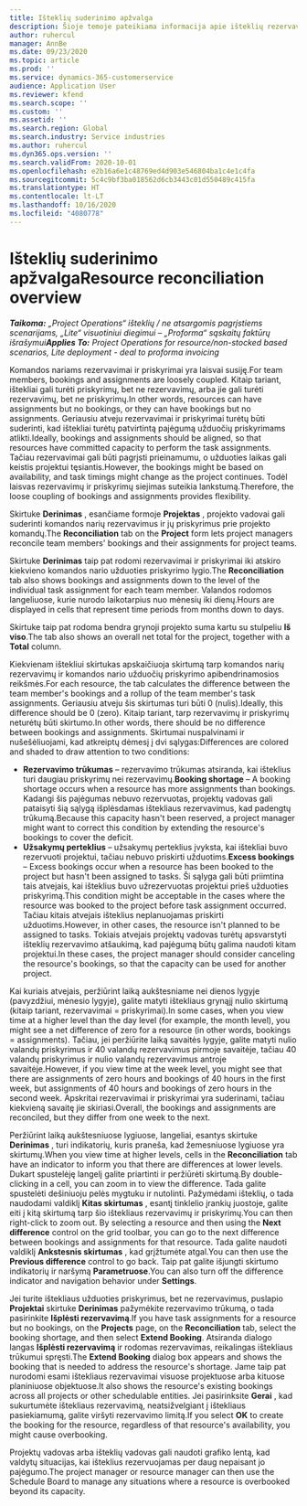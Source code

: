 ```yaml
---
title: Išteklių suderinimo apžvalga
description: Šioje temoje pateikiama informacija apie išteklių rezervavimų ir priskyrimų projektams sulygiavimo užtikrinimą.
author: ruhercul
manager: AnnBe
ms.date: 09/23/2020
ms.topic: article
ms.prod: ''
ms.service: dynamics-365-customerservice
audience: Application User
ms.reviewer: kfend
ms.search.scope: ''
ms.custom: ''
ms.assetid: ''
ms.search.region: Global
ms.search.industry: Service industries
ms.author: ruhercul
ms.dyn365.ops.version: ''
ms.search.validFrom: 2020-10-01
ms.openlocfilehash: e2b16a6e1c48769ed4d903e546804ba1c4e1c4fa
ms.sourcegitcommit: 5c4c9bf3ba018562d6cb3443c01d550489c415fa
ms.translationtype: HT
ms.contentlocale: lt-LT
ms.lasthandoff: 10/16/2020
ms.locfileid: "4080778"
---
```

# <a name="resource-reconciliation-overview"></a><span data-ttu-id="2e408-103">Išteklių suderinimo apžvalga</span><span class="sxs-lookup"><span data-stu-id="2e408-103">Resource reconciliation overview</span></span>

<span data-ttu-id="2e408-104">_**Taikoma:** „Project Operations“ išteklių / ne atsargomis pagrįstiems scenarijams, „Lite“ visuotiniui diegimui – „Proforma“ sąskaitų faktūrų išrašymui_</span><span class="sxs-lookup"><span data-stu-id="2e408-104">_**Applies To:** Project Operations for resource/non-stocked based scenarios, Lite deployment - deal to proforma invoicing_</span></span>

<span data-ttu-id="2e408-105">Komandos nariams rezervavimai ir priskyrimai yra laisvai susiję.</span><span class="sxs-lookup"><span data-stu-id="2e408-105">For team members, bookings and assignments are loosely coupled.</span></span> <span data-ttu-id="2e408-106">Kitaip tariant, ištekliai gali turėti priskyrimų, bet ne rezervavimų, arba jie gali turėti rezervavimų, bet ne priskyrimų.</span><span class="sxs-lookup"><span data-stu-id="2e408-106">In other words, resources can have assignments but no bookings, or they can have bookings but no assignments.</span></span> <span data-ttu-id="2e408-107">Geriausiu atveju rezervavimai ir priskyrimai turėtų būti suderinti, kad ištekliai turėtų patvirtintą pajėgumą užduočių priskyrimams atlikti.</span><span class="sxs-lookup"><span data-stu-id="2e408-107">Ideally, bookings and assignments should be aligned, so that resources have committed capacity to perform the task assignments.</span></span> <span data-ttu-id="2e408-108">Tačiau rezervavimai gali būti pagrįsti prieinamumu, o užduoties laikas gali keistis projektui tęsiantis.</span><span class="sxs-lookup"><span data-stu-id="2e408-108">However, the bookings might be based on availability, and task timings might change as the project continues.</span></span> <span data-ttu-id="2e408-109">Todėl laisvas rezervavimų ir priskyrimų siejimas suteikia lankstumą.</span><span class="sxs-lookup"><span data-stu-id="2e408-109">Therefore, the loose coupling of bookings and assignments provides flexibility.</span></span>

<span data-ttu-id="2e408-110">Skirtuke **Derinimas** , esančiame formoje **Projektas** , projekto vadovai gali suderinti komandos narių rezervavimus ir jų priskyrimus prie projekto komandų.</span><span class="sxs-lookup"><span data-stu-id="2e408-110">The **Reconciliation** tab on the **Project** form lets project managers reconcile team members' bookings and their assignments for project teams.</span></span>

<span data-ttu-id="2e408-111">Skirtuke **Derinimas** taip pat rodomi rezervavimai ir priskyrimai iki atskiro kiekvieno komandos nario užduoties priskyrimo lygio.</span><span class="sxs-lookup"><span data-stu-id="2e408-111">The **Reconciliation** tab also shows bookings and assignments down to the level of the individual task assignment for each team member.</span></span> <span data-ttu-id="2e408-112">Valandos rodomos langeliuose, kurie nurodo laikotarpius nuo mėnesių iki dienų.</span><span class="sxs-lookup"><span data-stu-id="2e408-112">Hours are displayed in cells that represent time periods from months down to days.</span></span>

<span data-ttu-id="2e408-113">Skirtuke taip pat rodoma bendra grynoji projekto suma kartu su stulpeliu **Iš viso**.</span><span class="sxs-lookup"><span data-stu-id="2e408-113">The tab also shows an overall net total for the project, together with a **Total** column.</span></span>

<span data-ttu-id="2e408-114">Kiekvienam ištekliui skirtukas apskaičiuoja skirtumą tarp komandos narių rezervavimų ir komandos nario užduočių priskyrimo apibendrinamosios reikšmės.</span><span class="sxs-lookup"><span data-stu-id="2e408-114">For each resource, the tab calculates the difference between the team member's bookings and a rollup of the team member's task assignments.</span></span> <span data-ttu-id="2e408-115">Geriausiu atveju šis skirtumas turi būti 0 (nulis).</span><span class="sxs-lookup"><span data-stu-id="2e408-115">Ideally, this difference should be 0 (zero).</span></span> <span data-ttu-id="2e408-116">Kitaip tariant, tarp rezervavimų ir priskyrimų neturėtų būti skirtumo.</span><span class="sxs-lookup"><span data-stu-id="2e408-116">In other words, there should be no difference between bookings and assignments.</span></span> <span data-ttu-id="2e408-117">Skirtumai nuspalvinami ir nušešėliuojami, kad atkreiptų dėmesį į dvi sąlygas:</span><span class="sxs-lookup"><span data-stu-id="2e408-117">Differences are colored and shaded to draw attention to two conditions:</span></span>

- <span data-ttu-id="2e408-118">**Rezervavimo trūkumas** – rezervavimo trūkumas atsiranda, kai išteklius turi daugiau priskyrimų nei rezervavimų.</span><span class="sxs-lookup"><span data-stu-id="2e408-118">**Booking shortage** – A booking shortage occurs when a resource has more assignments than bookings.</span></span> <span data-ttu-id="2e408-119">Kadangi šis pajėgumas nebuvo rezervuotas, projektų vadovas gali pataisyti šią sąlygą išplėsdamas ištekliaus rezervavimus, kad padengtų trūkumą.</span><span class="sxs-lookup"><span data-stu-id="2e408-119">Because this capacity hasn't been reserved, a project manager might want to correct this condition by extending the resource's bookings to cover the deficit.</span></span>
- <span data-ttu-id="2e408-120">**Užsakymų perteklius** – užsakymų perteklius įvyksta, kai ištekliai buvo rezervuoti projektui, tačiau nebuvo priskirti užduotims.</span><span class="sxs-lookup"><span data-stu-id="2e408-120">**Excess bookings** – Excess bookings occur when a resource has been booked to the project but hasn't been assigned to tasks.</span></span> <span data-ttu-id="2e408-121">Ši sąlyga gali būti priimtina tais atvejais, kai išteklius buvo užrezervuotas projektui prieš užduoties priskyrimą.</span><span class="sxs-lookup"><span data-stu-id="2e408-121">This condition might be acceptable in the cases where the resource was booked to the project before task assignment occurred.</span></span> <span data-ttu-id="2e408-122">Tačiau kitais atvejais išteklius neplanuojamas priskirti užduotims.</span><span class="sxs-lookup"><span data-stu-id="2e408-122">However, in other cases, the resource isn't planned to be assigned to tasks.</span></span> <span data-ttu-id="2e408-123">Tokiais atvejais projektų vadovas turėtų apsvarstyti išteklių rezervavimo atšaukimą, kad pajėgumą būtų galima naudoti kitam projektui.</span><span class="sxs-lookup"><span data-stu-id="2e408-123">In these cases, the project manager should consider canceling the resource's bookings, so that the capacity can be used for another project.</span></span>

<span data-ttu-id="2e408-124">Kai kuriais atvejais, peržiūrint laiką aukštesniame nei dienos lygyje (pavyzdžiui, mėnesio lygyje), galite matyti ištekliaus grynąjį nulio skirtumą (kitaip tariant, rezervavimai = priskyrimai).</span><span class="sxs-lookup"><span data-stu-id="2e408-124">In some cases, when you view time at a higher level than the day level (for example, the month level), you might see a net difference of zero for a resource (in other words, bookings = assignments).</span></span> <span data-ttu-id="2e408-125">Tačiau, jei peržiūrite laiką savaitės lygyje, galite matyti nulio valandų priskyrimus ir 40 valandų rezervavimus pirmoje savaitėje, tačiau 40 valandų priskyrimus ir nulio valandų rezervavimus antroje savaitėje.</span><span class="sxs-lookup"><span data-stu-id="2e408-125">However, if you view time at the week level, you might see that there are assignments of zero hours and bookings of 40 hours in the first week, but assignments of 40 hours and bookings of zero hours in the second week.</span></span> <span data-ttu-id="2e408-126">Apskritai rezervavimai ir priskyrimai yra suderinami, tačiau kiekvieną savaitę jie skiriasi.</span><span class="sxs-lookup"><span data-stu-id="2e408-126">Overall, the bookings and assignments are reconciled, but they differ from one week to the next.</span></span>

<span data-ttu-id="2e408-127">Peržiūrint laiką aukštesniuose lygiuose, langeliai, esantys skirtuke **Derinimas** , turi indikatorių, kuris praneša, kad žemesniuose lygiuose yra skirtumų.</span><span class="sxs-lookup"><span data-stu-id="2e408-127">When you view time at higher levels, cells in the **Reconciliation** tab have an indicator to inform you that there are differences at lower levels.</span></span> <span data-ttu-id="2e408-128">Dukart spustelėję langelį galite priartinti ir peržiūrėti skirtumą.</span><span class="sxs-lookup"><span data-stu-id="2e408-128">By double-clicking in a cell, you can zoom in to view the difference.</span></span> <span data-ttu-id="2e408-129">Tada galite spustelėti dešiniuoju pelės mygtuku ir nutolinti. Pažymėdami išteklių, o tada naudodami valdiklį **Kitas skirtumas** , esantį tinklelio įrankių juostoje, galite eiti į kitą skirtumą tarp šio ištekliaus rezervavimų ir priskyrimų.</span><span class="sxs-lookup"><span data-stu-id="2e408-129">You can then right-click to zoom out. By selecting a resource and then using the **Next difference** control on the grid toolbar, you can go to the next difference between bookings and assignments for that resource.</span></span> <span data-ttu-id="2e408-130">Tada galite naudoti valdiklį **Ankstesnis skirtumas** , kad grįžtumėte atgal.</span><span class="sxs-lookup"><span data-stu-id="2e408-130">You can then use the **Previous difference** control to go back.</span></span> <span data-ttu-id="2e408-131">Taip pat galite išjungti skirtumo indikatorių ir naršymą **Parametruose**.</span><span class="sxs-lookup"><span data-stu-id="2e408-131">You can also turn off the difference indicator and navigation behavior under **Settings**.</span></span>


<span data-ttu-id="2e408-132">Jei turite ištekliaus užduoties priskyrimus, bet ne rezervavimus, puslapio **Projektai** skirtuke **Derinimas** pažymėkite rezervavimo trūkumą, o tada pasirinkite **Išplėsti rezervavimą**.</span><span class="sxs-lookup"><span data-stu-id="2e408-132">If you have task assignments for a resource but no bookings, on the **Projects** page, on the **Reconciliation** tab, select the booking shortage, and then select **Extend Booking**.</span></span> <span data-ttu-id="2e408-133">Atsiranda dialogo langas **Išplėsti rezervavimą** ir rodomas rezervavimas, reikalingas ištekliaus trūkumui spręsti.</span><span class="sxs-lookup"><span data-stu-id="2e408-133">The **Extend Booking** dialog box appears and shows the booking that is needed to address the resource's shortage.</span></span> <span data-ttu-id="2e408-134">Jame taip pat nurodomi esami ištekliaus rezervavimai visuose projektuose arba kituose planiniuose objektuose.</span><span class="sxs-lookup"><span data-stu-id="2e408-134">It also shows the resource's existing bookings across all projects or other schedulable entities.</span></span> <span data-ttu-id="2e408-135">Jei pasirinksite **Gerai** , kad sukurtumėte ištekliaus rezervavimą, neatsižvelgiant į ištekliaus pasiekiamumą, galite viršyti rezervavimo limitą.</span><span class="sxs-lookup"><span data-stu-id="2e408-135">If you select **OK** to create the booking for the resource, regardless of that resource's availability, you might cause overbooking.</span></span>

<span data-ttu-id="2e408-136">Projektų vadovas arba išteklių vadovas gali naudoti grafiko lentą, kad valdytų situacijas, kai išteklius rezervuojamas per daug nepaisant jo pajėgumo.</span><span class="sxs-lookup"><span data-stu-id="2e408-136">The project manager or resource manager can then use the Schedule Board to manage any situations where a resource is overbooked beyond its capacity.</span></span>

